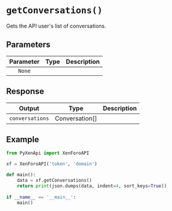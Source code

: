 # ``getConversations()`` 
Gets the API user's list of conversations.

## Parameters
| Parameter      | Type                          | Description                              |
| :---------: | :----------------------------------: | :----------------------------------: |
| `None`       |  |

## Response
| Output      | Type                          | Description                                 |
| :---------: | :----------------------------------: | :----------------------------------: |
| `conversations`       | 	Conversation[] |                                                       |

## Example
```py linenums="1"
from PyXenApi import XenForoAPI

xf = XenForoAPI('token', 'domain')

def main():
	data = xf.getConversations()
	return print(json.dumps(data, indent=4, sort_keys=True))
	
if __name__ == '__main__':
	main()
```